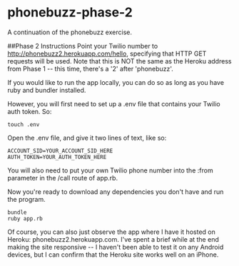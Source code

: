 phonebuzz-phase-2
=================

A continuation of the phonebuzz exercise.

##Phase 2 Instructions
Point your Twilio number to http://phonebuzz2.herokuapp.com/hello, specifying that HTTP GET requests will be used. Note that this is NOT the same as the Heroku address from Phase 1 -- this time, there's a '2' after 'phonebuzz'.

If you would like to run the app locally, you can do so as long as you have ruby and bundler installed.

However, you will first need to set up a .env file that contains your Twilio auth token. So:
```
touch .env
```
Open the .env file, and give it two lines of text, like so:
```
ACCOUNT_SID=YOUR_ACCOUNT_SID_HERE
AUTH_TOKEN=YOUR_AUTH_TOKEN_HERE
```
You will also need to put your own Twilio phone number into the :from parameter in the /call route of app.rb.

Now you're ready to download any dependencies you don't have and run the program.
```
bundle
ruby app.rb
```

Of course, you can also just observe the app where I have it hosted on Heroku: phonebuzz2.herokuapp.com. I've spent a brief while at the end making the site responsive -- I haven't been able to test it on any Android devices, but I can confirm that the Heroku site works well on an iPhone.